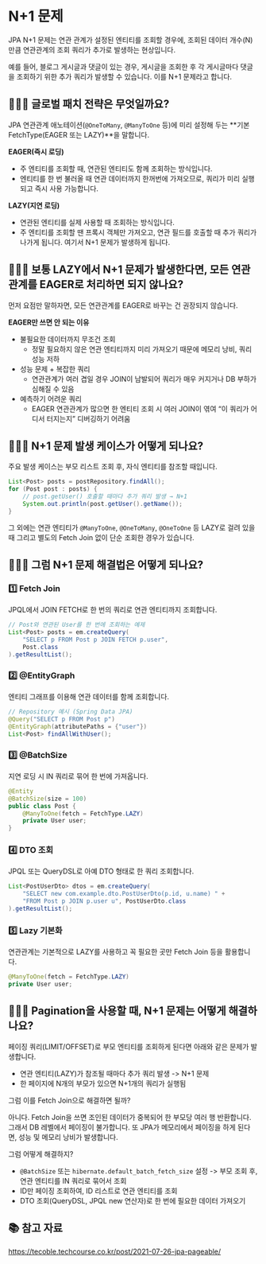 # N+1 문제 
JPA N+1 문제는 연관 관계가 설정된 엔티티를 조회할 경우에, 조회된 데이터 개수(N)만큼 연관관계의 조회 쿼리가 추가로 발생하는 현상입니다. 

예를 들어, 블로그 게시글과 댓글이 있는 경우, 게시글을 조회한 후 각 게시글마다 댓글을 조회하기 위한 추가 쿼리가 발생할 수 있습니다. 이를 N+1 문제라고 합니다.

## 🤷🏻‍♂️ 글로벌 패치 전략은 무엇일까요?
JPA 연관관계 애노테이션(`@OneToMany`, `@ManyToOne` 등)에 미리 설정해 두는 **기본 FetchType(EAGER 또는 LAZY)**을 말합니다.

**EAGER(즉시 로딩)**
- 주 엔티티를 조회할 때, 연관된 엔티티도 함께 조회하는 방식입니다.
- 엔티티를 한 번 불러올 때 연관 데이터까지 한꺼번에 가져오므로, 쿼리가 미리 실행되고 즉시 사용 가능합니다.

**LAZY(지연 로딩)**
- 연관된 엔티티를 실제 사용할 때 조회하는 방식입니다.
- 주 엔티티를 조회할 땐 프록시 객체만 가져오고, 연관 필드를 호출할 때 추가 쿼리가 나가게 됩니다. 여기서 N+1 문제가 발생하게 됩니다.

## 🤷🏻‍♂️ 보통 LAZY에서 N+1 문제가 발생한다면, 모든 연관 관계를 EAGER로 처리하면 되지 않나요?

먼저 요점만 말하자면, 모든 연관관계를 EAGER로 바꾸는 건 권장되지 않습니다.

**EAGER만 쓰면 안 되는 이유**
- 불필요한 데이터까지 무조건 조회
    - 정말 필요하지 않은 연관 엔티티까지 미리 가져오기 때문에 메모리 낭비, 쿼리 성능 저하
- 성능 문제 + 복잡한 쿼리
    - 연관관계가 여러 겹일 경우 JOIN이 남발되어 쿼리가 매우 커지거나 DB 부하가 심해질 수 있음
- 예측하기 어려운 쿼리
    - EAGER 연관관계가 많으면 한 엔티티 조회 시 여러 JOIN이 엮여 “이 쿼리가 어디서 터지는지” 디버깅하기 어려움

## 🤷🏻‍♂️ N+1 문제 발생 케이스가 어떻게 되나요?
주요 발생 케이스는 부모 리스트 조회 후, 자식 엔티티를 참조할 때입니다.

```java
List<Post> posts = postRepository.findAll(); 
for (Post post : posts) {
    // post.getUser() 호출할 때마다 추가 쿼리 발생 → N+1
    System.out.println(post.getUser().getName());
}
```

그 외에는 연관 엔티티가 `@ManyToOne`, `@OneToMany`, `@OneToOne` 등 LAZY로 걸려 있을 때 그리고 별도의 Fetch Join 없이 단순 조회한 경우가 있습니다.

## 🤷🏻‍♂️ 그럼 N+1 문제 해결법은 어떻게 되나요?

### 1️⃣  Fetch Join  
JPQL에서 JOIN FETCH로 한 번의 쿼리로 연관 엔티티까지 조회합니다.

```java
// Post와 연관된 User를 한 번에 조회하는 예제
List<Post> posts = em.createQuery(
    "SELECT p FROM Post p JOIN FETCH p.user",
    Post.class
).getResultList();
```

### 2️⃣ @EntityGraph
엔티티 그래프를 이용해 연관 데이터를 함께 조회합니다.

```java
// Repository 예시 (Spring Data JPA)
@Query("SELECT p FROM Post p")
@EntityGraph(attributePaths = {"user"})
List<Post> findAllWithUser();
```

### 3️⃣ @BatchSize
지연 로딩 시 IN 쿼리로 묶어 한 번에 가져옵니다.

```java
@Entity
@BatchSize(size = 100)
public class Post {
    @ManyToOne(fetch = FetchType.LAZY)
    private User user;
}
```

### 4️⃣ DTO 조회
JPQL 또는 QueryDSL로 아예 DTO 형태로 한 쿼리 조회합니다.

```java
List<PostUserDto> dtos = em.createQuery(
    "SELECT new com.example.dto.PostUserDto(p.id, u.name) " +
    "FROM Post p JOIN p.user u", PostUserDto.class
).getResultList();
```

### 5️⃣ Lazy 기본화
연관관계는 기본적으로 LAZY를 사용하고 꼭 필요한 곳만 Fetch Join 등을 활용합니다.

```java
@ManyToOne(fetch = FetchType.LAZY)
private User user;
```

## 🤷🏻‍♂️ Pagination을 사용할 때, N+1 문제는 어떻게 해결하나요?
페이징 쿼리(LIMIT/OFFSET)로 부모 엔티티를 조회하게 된다면 아래와 같은 문제가 발생합니다.
- 연관 엔티티(LAZY)가 참조될 때마다 추가 쿼리 발생 -> N+1 문제
- 한 페이지에 N개의 부모가 있으면 N+1개의 쿼리가 실행됨

그럼 이를 Fetch Join으로 해결하면 될까?

아니다. Fetch Join을 쓰면 조인된 데이터가 중복되어 한 부모당 여러 행 반환합니다. 그래서 DB 레벨에서 페이징이 불가합니다. 또 JPA가 메모리에서 페이징을 하게 된다면, 성능 및 메모리 낭비가 발생합니다.

그럼 어떻게 해결하지?

- `@BatchSize` 또는 `hibernate.default_batch_fetch_size` 설정 -> 부모 조회 후, 연관 엔티티를 IN 쿼리로 묶어서 조회
- ID만 페이징 조회하여, ID 리스트로 연관 엔티티를 조회
- DTO 조회(QueryDSL, JPQL new 연산자)로 한 번에 필요한 데이터 가져오기

## 📚 참고 자료
https://tecoble.techcourse.co.kr/post/2021-07-26-jpa-pageable/